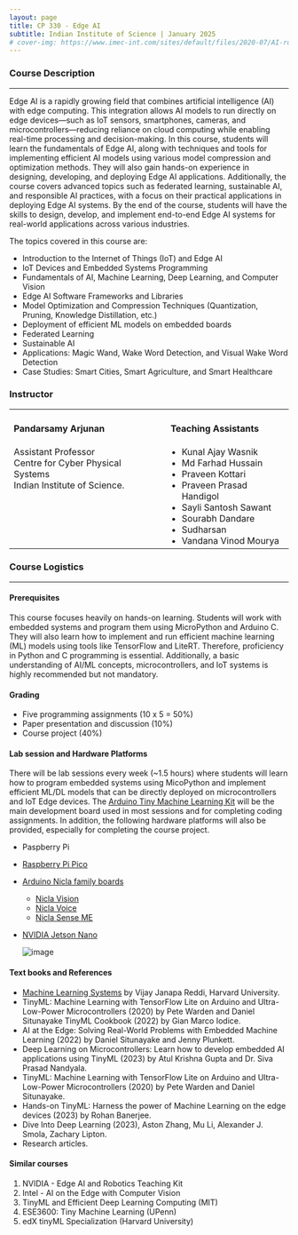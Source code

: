 ```yaml
---
layout: page
title: CP 330 - Edge AI
subtitle: Indian Institute of Science | January 2025 
# cover-img: https://www.imec-int.com/sites/default/files/2020-07/AI-roadmap--the-future-of-edge-AI.jpg
---
```


### Course Description  
---  
Edge AI is a rapidly growing field that combines artificial intelligence (AI) with edge computing. This integration allows AI models to run directly on edge devices—such as IoT sensors, smartphones, cameras, and microcontrollers—reducing reliance on cloud computing while enabling real-time processing and decision-making. In this course, students will learn the fundamentals of Edge AI, along with techniques and tools for implementing efficient AI models using various model compression and optimization methods. They will also gain hands-on experience in designing, developing, and deploying Edge AI applications. Additionally, the course covers advanced topics such as federated learning, sustainable AI, and responsible AI practices, with a focus on their practical applications in deploying Edge AI systems. By the end of the course, students will have the skills to design, develop, and implement end-to-end Edge AI systems for real-world applications across various industries.

The topics covered in this course are:
* Introduction to the Internet of Things (IoT) and Edge AI
* IoT Devices and Embedded Systems Programming
* Fundamentals of AI, Machine Learning, Deep Learning, and Computer Vision
* Edge AI Software Frameworks and Libraries
* Model Optimization and Compression Techniques (Quantization, Pruning, Knowledge Distillation, etc.)
* Deployment of efficient ML models on embedded boards
* Federated Learning
* Sustainable AI
* Applications: Magic Wand, Wake Word Detection, and Visual Wake Word Detection
* Case Studies: Smart Cities, Smart Agriculture, and Smart Healthcare


### Instructor


<table cellspacing="0" cellpadding="0" style="border-collapse: collapse; text-align: left; vertical-align: top; border: none;">
  <tr>
    <td style="padding-right: 20px; vertical-align: top; border: none;">
      <h4>Pandarsamy Arjunan</h4>
      Assistant Professor<br>
      Centre for Cyber Physical Systems<br>
      Indian Institute of Science.
    </td>
    <td style="vertical-align: top; border: none;">
      <h4>Teaching Assistants</h4>
      <ul style="margin: 0; padding-left: 20px;">
        <li>Kunal Ajay Wasnik</li>
        <li>Md Farhad Hussain</li>
        <li>Praveen Kottari</li>
        <li>Praveen Prasad Handigol</li>
        <li>Sayli Santosh Sawant</li>
        <li>Sourabh Dandare</li>
        <li>Sudharsan</li>
        <li>Vandana Vinod Mourya</li>        
      </ul>
    </td>
  </tr>
</table>


### Course Logistics
---

#### Prerequisites

This course focuses heavily on hands-on learning. Students will work with embedded systems and program them using MicroPython and Arduino C. They will also learn how to implement and run efficient machine learning (ML) models using tools like TensorFlow and LiteRT. Therefore, proficiency in Python and C programming is essential. Additionally, a basic understanding of AI/ML concepts, microcontrollers, and IoT systems is highly recommended but not mandatory.

#### Grading
- Five programming assignments (10 x 5 = 50%)
- Paper presentation and discussion (10%)
- Course project (40%)

#### Lab session and Hardware Platforms

There will be lab sessions every week (~1.5 hours) where students will learn how to program embedded systems using MicoPython and implement efficient ML/DL models that can be directly deployed on microcontrollers and IoT Edge devices. The [Arduino Tiny Machine Learning Kit](https://store.arduino.cc/products/arduino-tiny-machine-learning-kit) will be the main development board used in most sessions and for completing coding assignments. In addition, the following hardware platforms will also be provided, especially for completing the course project.
 - Paspberry Pi
 - [Raspberry Pi Pico](https://www.raspberrypi.com/products/raspberry-pi-pico/)
 - [Arduino Nicla family boards](https://www.arduino.cc/pro/hardware-nicla-family/)
   - [Nicla Vision](https://www.arduino.cc/pro/hardware-product-nicla-vision/)
   - [Nicla Voice](https://www.arduino.cc/pro/hardware-nicla-voice/)
   - [Nicla Sense ME](https://www.arduino.cc/pro/hardware-nicla-sense-me/)
 - [NVIDIA Jetson Nano](https://developer.nvidia.com/embedded/jetson-nano)
   
   ![image](https://github.com/user-attachments/assets/fc34e886-6c18-4e59-8c18-7c1e5fb7ce49)
  

#### Text books and References
 - [Machine Learning Systems](https://mlsysbook.ai/) by Vijay Janapa Reddi, Harvard University.
 - TinyML: Machine Learning with TensorFlow Lite on Arduino and Ultra-Low-Power Microcontrollers (2020) by Pete Warden and Daniel Situnayake TinyML Cookbook (2022) by Gian Marco Iodice.
 - AI at the Edge: Solving Real-World Problems with Embedded Machine Learning (2022) by Daniel Situnayake and Jenny Plunkett.
 - Deep Learning on Microcontrollers: Learn how to develop embedded AI applications using TinyML (2023) by Atul Krishna Gupta and Dr. Siva Prasad Nandyala.
 - TinyML: Machine Learning with TensorFlow Lite on Arduino and Ultra-Low-Power Microcontrollers (2020) by Pete Warden and Daniel Situnayake.
 - Hands-on TinyML: Harness the power of Machine Learning on the edge devices (2023) by Rohan Banerjee.
 - Dive Into Deep Learning (2023), Aston Zhang, Mu Li, Alexander J. Smola, Zachary Lipton.
 - Research articles.


#### Similar courses 
1.	NVIDIA - Edge AI and Robotics Teaching Kit
2.	Intel - AI on the Edge with Computer Vision 
3.	TinyML and Efficient Deep Learning Computing (MIT)
4.	ESE3600: Tiny Machine Learning (UPenn)  
5.	edX tinyML Specialization (Harvard University)
